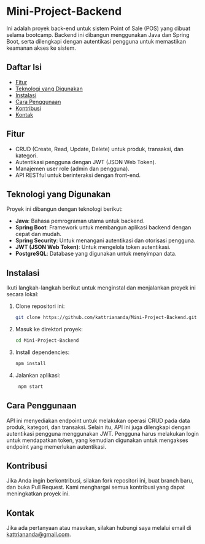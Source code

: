 # Mini-Project-Backend

Ini adalah proyek back-end untuk sistem Point of Sale (POS) yang dibuat selama bootcamp. Backend ini dibangun menggunakan Java dan Spring Boot, serta dilengkapi dengan autentikasi pengguna untuk memastikan keamanan akses ke sistem.

## Daftar Isi

- [Fitur](#fitur)
- [Teknologi yang Digunakan](#teknologi-yang-digunakan)
- [Instalasi](#instalasi)
- [Cara Penggunaan](#cara-penggunaan)
- [Kontribusi](#kontribusi)
- [Kontak](#kontak)

## Fitur

- CRUD (Create, Read, Update, Delete) untuk produk, transaksi, dan kategori.
- Autentikasi pengguna dengan JWT (JSON Web Token).
- Manajemen user role (admin dan pengguna).
- API RESTful untuk berinteraksi dengan front-end.

## Teknologi yang Digunakan

Proyek ini dibangun dengan teknologi berikut:

- **Java**: Bahasa pemrograman utama untuk backend.
- **Spring Boot**: Framework untuk membangun aplikasi backend dengan cepat dan mudah.
- **Spring Security**: Untuk menangani autentikasi dan otorisasi pengguna.
- **JWT (JSON Web Token)**: Untuk mengelola token autentikasi.
- **PostgreSQL**: Database yang digunakan untuk menyimpan data.

## Instalasi

Ikuti langkah-langkah berikut untuk menginstal dan menjalankan proyek ini secara lokal:

1. Clone repositori ini:
   ```bash
   git clone https://github.com/kattriananda/Mini-Project-Backend.git
2. Masuk ke direktori proyek:
    ```bash
    cd Mini-Project-Backend
3. Install dependencies:
    ```bash
    npm install
4. Jalankan aplikasi:
   ```bash
    npm start

## Cara Penggunaan
API ini menyediakan endpoint untuk melakukan operasi CRUD pada data produk, kategori, dan transaksi. Selain itu, API ini juga dilengkapi dengan autentikasi pengguna menggunakan JWT. Pengguna harus melakukan login untuk mendapatkan token, yang kemudian digunakan untuk mengakses endpoint yang memerlukan autentikasi.

## Kontribusi
Jika Anda ingin berkontribusi, silakan fork repositori ini, buat branch baru, dan buka Pull Request. Kami menghargai semua kontribusi yang dapat meningkatkan proyek ini.

## Kontak
Jika ada pertanyaan atau masukan, silakan hubungi saya melalui email di kattriananda@gmail.com.
